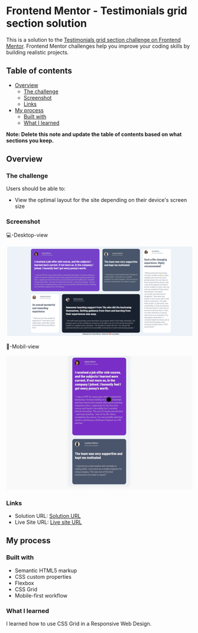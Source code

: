 # Frontend Mentor - Testimonials grid section solution

This is a solution to the [Testimonials grid section challenge on Frontend Mentor](https://www.frontendmentor.io/challenges/testimonials-grid-section-Nnw6J7Un7). Frontend Mentor challenges help you improve your coding skills by building realistic projects. 

## Table of contents

- [Overview](#overview)
  - [The challenge](#the-challenge)
  - [Screenshot](#screenshot)
  - [Links](#links)
- [My process](#my-process)
  - [Built with](#built-with)
  - [What I learned](#what-i-learned)
 


**Note: Delete this note and update the table of contents based on what sections you keep.**

## Overview

### The challenge

Users should be able to:

- View the optimal layout for the site depending on their device's screen size

### Screenshot

💻-Desktop-view
<br>
<br>
![Desktop-view](./screenshot.png)
<br>
<br>
📱-Mobil-view
<br>
<br>
![Mobil-view](./gif.gif)



### Links

- Solution URL: [Solution URL](https://github.com/aLpSabre/Frontend-Mentor-Projects/tree/main/testimonials-grid-section-main)
- Live Site URL: [Live site URL](https://alpsabre.github.io/Frontend-Mentor-Projects/testimonials-grid-section-main/)

## My process

### Built with

- Semantic HTML5 markup
- CSS custom properties
- Flexbox
- CSS Grid
- Mobile-first workflow


### What I learned

I learned how to use CSS Grid in a Responsive Web Design.

